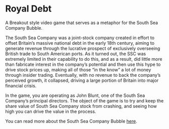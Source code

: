# Royal Debt
A Breakout style video game that serves as a metaphor for the South Sea Company Bubble. 

  The South Sea Company was a joint-stock company created in effort to offset Britain’s massive national debt in the early 18th century, aiming to generate revenue through the lucrative prospect of exclusively overseeing British trade to South American ports. As it turned out, the SSC was extremely limited in their capability to do this, and as a result, did little more than fabricate interest in the company’s potential and then use this hype to drive stock prices up, making all of those “in the know” a lot of money through insider trading. Eventually, with no revenue to back the company’s perceived growth, it collapsed, driving a large portion of Britain into major financial crisis. 
  
  In the game, you are operating as John Blunt, one of the South Sea Company’s principal directors. The object of the game is to try and keep the share value of South Sea Company stock from crashing, and seeing how high you can drive the value in the process. 

You can read more about the South Sea Company Bubble [here](https://en.wikipedia.org/wiki/South_Sea_Company).
